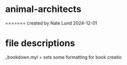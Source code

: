 # animal-architects
=======
created by Nate Lund
2024-12-01

# file descriptions

_bookdown.myl = sets some formatting for book creatio